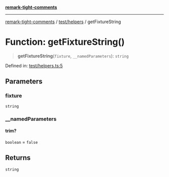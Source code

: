 [**remark-tight-comments**](../../../README.md)

***

[remark-tight-comments](../../../README.md) / [test/helpers](../README.md) / getFixtureString

# Function: getFixtureString()

> **getFixtureString**(`fixture`, `__namedParameters`): `string`

Defined in: [test/helpers.ts:5](https://github.com/Xunnamius/unified-utils/blob/add9938b2edbcda659d455dd18c5b186d6264675/packages/remark-tight-comments/test/helpers.ts#L5)

## Parameters

### fixture

`string`

### \_\_namedParameters

#### trim?

`boolean` = `false`

## Returns

`string`
